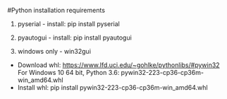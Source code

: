 #Python installation requirements

1. pyserial - install:
pip install pyserial

2. pyautogui - install:
pip install pyautogui

3. windows only - win32gui
  * Download whl: https://www.lfd.uci.edu/~gohlke/pythonlibs/#pywin32
  For Windows 10 64 bit, Python 3.6: pywin32-223-cp36-cp36m-win_amd64.whl
  * Install whl: pip install pywin32-223-cp36-cp36m-win_amd64.whl


